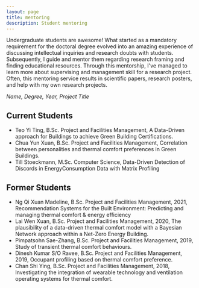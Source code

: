 ```yaml
---
layout: page
title: mentoring
description: Student mentoring
---
```


Undergraduate students are awesome! What started as a mandatory requirement for the doctoral degree evolved into an amazing experience of discussing intellectual inquiries and research doubts with students. Subsequently, I guide and mentor them regarding research framing and finding educational resources. Through this mentorship, I've managed to learn more about supervising and management skill for a research project. Often, this mentoring service results in scientific papers, research posters, and help with my own research projects.

_Name, Degree, Year, Project Title_

## Current Students
- Teo Yi Ting, B.Sc. Project and Facilities Management, A Data-Driven approach for Buildings to achieve Green Building Certifications.
- Chua Yun Xuan, B.Sc. Project and Facilities Management, Correlation between personalities and thermal comfort preferences in Green Buildings.
- Till Stoeckmann, M.Sc. Computer Science, Data-Driven Detection of Discords in EnergyConsumption Data with Matrix Profiling


## Former Students
- Ng Qi Xuan Madeline, B.Sc. Project and Facilities Management, 2021, Recommendation Systems for the Built Environment: Predicting and managing thermal comfort & energy efficiency
- Lai Wen Xuan, B.Sc. Project and Facilities Management, 2020, The plausibility of a data-driven thermal comfort model with a Bayesian Network approach within a Net-Zero Energy Building.
- Pimpatsohn Sae-Zhang, B.Sc. Project and Facilities Management, 2019, Study of transient thermal comfort behaviours.
- Dinesh Kumar S/O Ravee, B.Sc. Project and Facilities Management, 2019, Occupant profiling based on thermal comfort preference.
- Chan Shi Ying, B.Sc. Project and Facilities Management, 2018, Investigating the integration of wearable technology and ventilation operating systems for thermal comfort.
